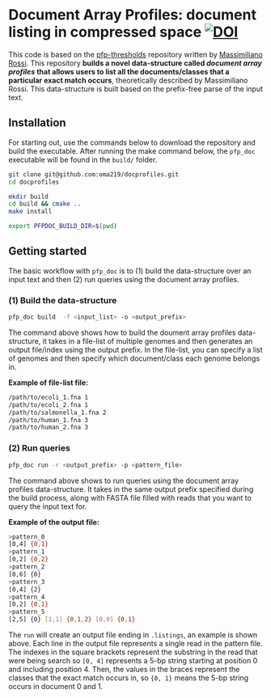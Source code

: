 # **Document Array Profiles**: document listing in compressed space [![DOI](https://zenodo.org/badge/535600494.svg)](https://zenodo.org/badge/latestdoi/535600494)

This code is based on the [pfp-thresholds](https://github.com/maxrossi91/pfp-thresholds) repository written by [Massimiliano Rossi](https://github.com/maxrossi91). 
This repository **builds a novel data-structure called *document array profiles* that allows users to list all the documents/classes that
a particular exact match occurs**, theoretically described by Massimiliano Rossi. This data-structure is built based on the prefix-free parse of the 
input text.

## Installation

For starting out, use the commands below to download the repository and build the executable. After running the make command below,
the `pfp_doc` executable will be found in the `build/` folder.

```sh
git clone git@github.com:oma219/docprofiles.git
cd docprofiles

mkdir build 
cd build && cmake ..
make install

export PFPDOC_BUILD_DIR=$(pwd)
```

## Getting started

The basic workflow with `pfp_doc` is to (1) build the data-structure over an input text and then (2) run queries
using the document array profiles.

### (1) Build the data-structure 

```sh
pfp_doc build  -f <input_list> -o <output_prefix>
```

The command above shows how to build the doument array profiles data-structure, it takes in a file-list of multiple genomes
and then generates an output file/index using the output prefix. In the file-list, you can specify a list of 
genomes and then specify which document/class each genome belongs in.

**Example of file-list file:**
```sh
/path/to/ecoli_1.fna 1
/path/to/ecoli_2.fna 1
/path/to/salmonella_1.fna 2
/path/to/human_1.fna 3
/path/to/human_2.fna 3
```

### (2) Run queries

```sh
pfp_doc run -r <output_prefix> -p <pattern_file>
```

The command above shows to run queries using the document array profiles data-structure. It takes in the same output prefix
specified during the build process, along with FASTA file filled with reads that you want to query the input text for.

**Example of the output file:**
```sh
>pattern_0
[0,4] {0,1} 
>pattern_1
[0,2] {0,2} 
>pattern_2
[0,6] {0} 
>pattern_3
[0,4] {2} 
>pattern_4
[0,2] {0,1} 
>pattern_5
[2,5] {0} [1,1] {0,1,2} [0,0] {0,1} 
```
The `run` will create an output file ending in `.listings`, an example is shown above.
Each line in the output file represents a single read in the pattern file. The indexes in the square brackets
represent the substring in the read that were being search so `[0, 4]` represents a 5-bp string starting at position
 0 and including position 4. Then, the values in the braces represent the classes that the exact match
 occurs in, so `{0, 1}` means the 5-bp string occurs in document 0 and 1.
